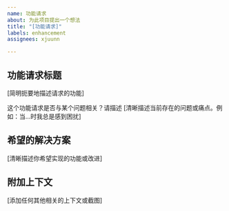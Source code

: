 ```yaml
---
name: 功能请求
about: 为此项目提出一个想法
title: "[功能请求]"
labels: enhancement
assignees: xjuunn

---
```


## 功能请求标题
[简明扼要地描述请求的功能]

这个功能请求是否与某个问题相关？请描述
[清晰描述当前存在的问题或痛点。例如：当...时我总是感到困扰]

## 希望的解决方案
[清晰描述你希望实现的功能或改进]

## 附加上下文
[添加任何其他相关的上下文或截图]
